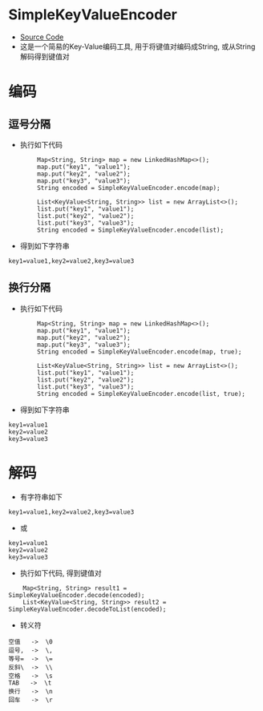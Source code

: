 # SimpleKeyValueEncoder

* [Source Code](https://github.com/shepherdviolet/glacimon/blob/master/glacijava-common/src/main/java/com/github/shepherdviolet/glacimon/java/conversion/SimpleKeyValueEncoder.java)
* 这是一个简易的Key-Value编码工具, 用于将键值对编码成String, 或从String解码得到键值对

# 编码

## 逗号分隔

* 执行如下代码

```text
        Map<String, String> map = new LinkedHashMap<>();
        map.put("key1", "value1");
        map.put("key2", "value2");
        map.put("key3", "value3");
        String encoded = SimpleKeyValueEncoder.encode(map);

        List<KeyValue<String, String>> list = new ArrayList<>();
        list.put("key1", "value1");
        list.put("key2", "value2");
        list.put("key3", "value3");
        String encoded = SimpleKeyValueEncoder.encode(list);
```

* 得到如下字符串

```text
key1=value1,key2=value2,key3=value3
```

## 换行分隔

* 执行如下代码

```text
        Map<String, String> map = new LinkedHashMap<>();
        map.put("key1", "value1");
        map.put("key2", "value2");
        map.put("key3", "value3");
        String encoded = SimpleKeyValueEncoder.encode(map, true);
        
        List<KeyValue<String, String>> list = new ArrayList<>();
        list.put("key1", "value1");
        list.put("key2", "value2");
        list.put("key3", "value3");
        String encoded = SimpleKeyValueEncoder.encode(list, true);
```

* 得到如下字符串

```text
key1=value1
key2=value2
key3=value3
```

# 解码

* 有字符串如下

```text
key1=value1,key2=value2,key3=value3
```

* 或

```text
key1=value1
key2=value2
key3=value3
```

* 执行如下代码, 得到键值对

```text
    Map<String, String> result1 = SimpleKeyValueEncoder.decode(encoded);
    List<KeyValue<String, String>> result2 = SimpleKeyValueEncoder.decodeToList(encoded);
```

* 转义符

```text
空值   ->  \0
逗号,  ->  \,
等号=  ->  \=
反斜\  ->  \\
空格   ->  \s
TAB   ->  \t
换行   ->  \n
回车   ->  \r
```
